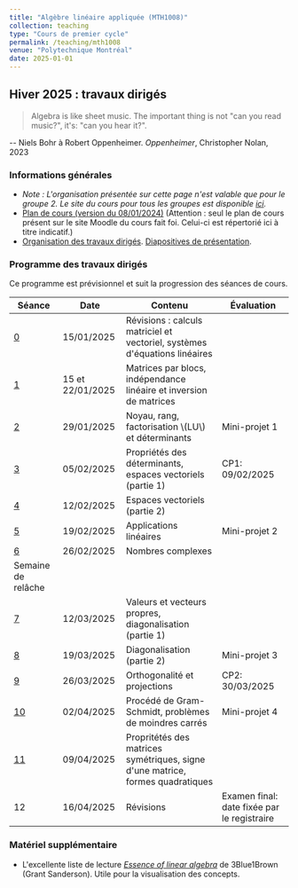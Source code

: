 ```yaml
---
title: "Algèbre linéaire appliquée (MTH1008)"
collection: teaching
type: "Cours de premier cycle"
permalink: /teaching/mth1008
venue: "Polytechnique Montréal"
date: 2025-01-01
---
```


## Hiver 2025 : travaux dirigés

> Algebra is like sheet music. The important thing is not "can you read music?", it's: "can you hear it?".

-- Niels Bohr à Robert Oppenheimer. *Oppenheimer*, Christopher Nolan, 2023

### Informations générales

- *Note : L'organisation présentée sur cette page n'est valable que pour le groupe 2. Le site du cours pour tous les groupes est disponible [ici](https://www.polymtl.ca/programmes/cours/algebre-lineaire-appliquee).*
- [Plan de cours (version du 08/01/2024)](/files/Plan_de_cours_MTH1008_H25.pdf) (Attention : seul le plan de cours présent sur le site Moodle du cours fait foi. Celui-ci est répertorié ici à titre indicatif.)
- [Organisation des travaux dirigés](/teaching/mth1008/organisation). [Diapositives de présentation](/files/intro-td.pdf).

### Programme des travaux dirigés

Ce programme est prévisionnel et suit la progression des séances de cours.

| Séance                       | Date             | Contenu                                                                        | Évaluation                                  |
| ---------------------------- | ---------------- | ------------------------------------------------------------------------------ | ------------------------------------------- |
| [0](/teaching/mth1008/td0)   | 15/01/2025       | Révisions : calculs matriciel et vectoriel, systèmes d'équations linéaires     |
| [1](/teaching/mth1008/td1)   | 15 et 22/01/2025 | Matrices par blocs, indépendance linéaire et inversion de matrices             |
| [2](/teaching/mth1008/td2)   | 29/01/2025       | Noyau, rang, factorisation \\(LU\\) et déterminants                            | Mini-projet 1                               |
| [3](/teaching/mth1008/td3)   | 05/02/2025       | Propriétés des déterminants, espaces vectoriels (partie 1)                     | CP1: 09/02/2025                             |
| [4](/teaching/mth1008/td4)   | 12/02/2025       | Espaces vectoriels (partie 2)                                                  |
| [5](/teaching/mth1008/td5)   | 19/02/2025       | Applications linéaires                                                         | Mini-projet 2                               |
| [6](/teaching/mth1008/td6)   | 26/02/2025       | Nombres complexes                                                              |
| Semaine de relâche           |                  |                                                                                |
| [7](/teaching/mth1008/td7)   | 12/03/2025       | Valeurs et vecteurs propres, diagonalisation (partie 1)                        |
| [8](/teaching/mth1008/td8)   | 19/03/2025       | Diagonalisation (partie 2)                                                     | Mini-projet 3                               |
| [9](/teaching/mth1008/td9)   | 26/03/2025       | Orthogonalité et projections                                                   | CP2: 30/03/2025                             |
| [10](/teaching/mth1008/td10) | 02/04/2025       | Procédé de Gram-Schmidt, problèmes de moindres carrés                          | Mini-projet 4                               |
| [11](/teaching/mth1008/td11) | 09/04/2025       | Propritétés des matrices symétriques, signe d'une matrice, formes quadratiques |
| 12                           | 16/04/2025       | Révisions                                                                      | Examen final: date fixée par le registraire |

### Matériel supplémentaire

- L'excellente liste de lecture [*Essence of linear algebra*](https://www.youtube.com/playlist?list=PLZHQObOWTQDPD3MizzM2xVFitgF8hE_ab) de 3Blue1Brown (Grant Sanderson). Utile pour la visualisation des concepts.
